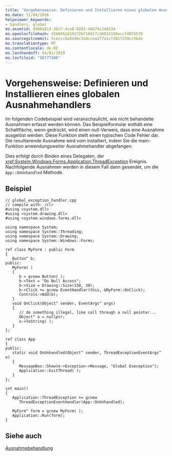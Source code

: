 ```yaml
---
title: 'Vorgehensweise: Definieren und Installieren eines globalen Ausnahmehandlers'
ms.date: 11/04/2016
helpviewer_keywords:
- handlers, global
ms.assetid: dd88a812-3bc7-4ce8-8283-4b674c246534
ms.openlocfilehash: d1b8452d19172bf16817c36032189accfd855539
ms.sourcegitcommit: 5cecccba0a96c1b4ccea1f7a1cfd91f259cc5bde
ms.translationtype: MT
ms.contentlocale: de-DE
ms.lasthandoff: 04/01/2019
ms.locfileid: "58777206"
---
```

# <a name="how-to-define-and-install-a-global-exception-handler"></a>Vorgehensweise: Definieren und Installieren eines globalen Ausnahmehandlers

Im folgenden Codebeispiel wird veranschaulicht, wie nicht behandelte Ausnahmen erfasst werden können. Das Beispielformular enthält eine Schaltfläche, wenn gedrückt, wird einen null-Verweis, dass eine Ausnahme ausgelöst werden. Diese Funktion stellt einen typischen Code Fehler dar. Die resultierende Ausnahme wird vom installiert, indem Sie die main-Funktion anwendungsweiter Ausnahmehandler abgefangen.

Dies erfolgt durch Binden eines Delegaten, der <xref:System.Windows.Forms.Application.ThreadException> Ereignis. Nachfolgende Ausnahmen werden in diesem Fall dann gesendet, um die `App::OnUnhandled` Methode.

## <a name="example"></a>Beispiel

```
// global_exception_handler.cpp
// compile with: /clr
#using <system.dll>
#using <system.drawing.dll>
#using <system.windows.forms.dll>

using namespace System;
using namespace System::Threading;
using namespace System::Drawing;
using namespace System::Windows::Forms;

ref class MyForm : public Form
{
   Button^ b;
public:
   MyForm( )
   {
      b = gcnew Button( );
      b->Text = "Do Null Access";
      b->Size = Drawing::Size(150, 30);
      b->Click += gcnew EventHandler(this, &MyForm::OnClick);
      Controls->Add(b);
   }
   void OnClick(Object^ sender, EventArgs^ args)
   {
      // do something illegal, like call through a null pointer...
      Object^ o = nullptr;
      o->ToString( );
   }
};

ref class App
{
public:
   static void OnUnhandled(Object^ sender, ThreadExceptionEventArgs^ e)
   {
      MessageBox::Show(e->Exception->Message, "Global Exeception");
      Application::ExitThread( );
   }
};

int main()
{
   Application::ThreadException += gcnew
      ThreadExceptionEventHandler(App::OnUnhandled);

   MyForm^ form = gcnew MyForm( );
   Application::Run(form);
}
```

## <a name="see-also"></a>Siehe auch

[Ausnahmebehandlung](../extensions/exception-handling-cpp-component-extensions.md)
